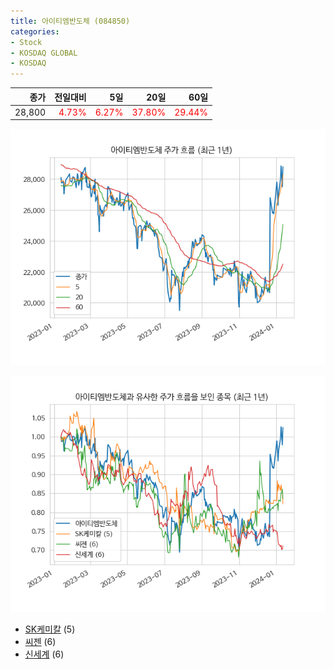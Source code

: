 ```yaml
---
title: 아이티엠반도체 (084850)
categories:
- Stock
- KOSDAQ GLOBAL
- KOSDAQ
---
```


|종가|전일대비|5일|20일|60일|
|---:|-------:|--:|---:|---:|
|28,800|<span style="color: red">4.73%</span>|<span style="color: red">6.27%</span>|<span style="color: red">37.80%</span>|<span style="color: red">29.44%</span>|


<!-- more -->

![084850](/assets/images/stock/084850.png)

![084850](/assets/images/stock/084850_sim.png)

- [SK케미칼](/285130/) (5)
- [씨젠](/096530/) (6)
- [신세계](//004170/) (6)